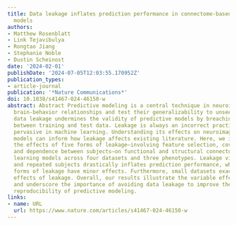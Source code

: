 ```yaml
---
title: Data leakage inflates prediction performance in connectome-based machine learning
  models
authors:
- Matthew Rosenblatt
- Link Tejavibulya
- Rongtao Jiang
- Stephanie Noble
- Dustin Scheinost
date: '2024-02-01'
publishDate: '2024-07-05T12:03:55.170952Z'
publication_types:
- article-journal
publication: '*Nature Communications*'
doi: 10.1038/s41467-024-46150-w
abstract: Abstract Predictive modeling is a central technique in neuroimaging to identify
  brain-behavior relationships and test their generalizability to unseen data. However,
  data leakage undermines the validity of predictive models by breaching the separation
  between training and test data. Leakage is always an incorrect practice but still
  pervasive in machine learning. Understanding its effects on neuroimaging predictive
  models can inform how leakage affects existing literature. Here, we investigate
  the effects of five forms of leakage–involving feature selection, covariate correction,
  and dependence between subjects–on functional and structural connectome-based machine
  learning models across four datasets and three phenotypes. Leakage via feature selection
  and repeated subjects drastically inflates prediction performance, whereas other
  forms of leakage have minor effects. Furthermore, small datasets exacerbate the
  effects of leakage. Overall, our results illustrate the variable effects of leakage
  and underscore the importance of avoiding data leakage to improve the validity and
  reproducibility of predictive modeling.
links:
- name: URL
  url: https://www.nature.com/articles/s41467-024-46150-w
---
```

